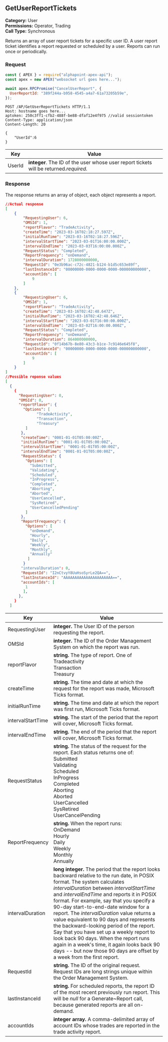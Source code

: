 ## GetUserReportTickets

**Category:** User<br />
**Permissions:** Operator, Trading<br />
**Call Type:** Synchronous

Returns an array of user report tickets for a specific user ID. A user report ticket identifies a report requested or scheduled by a user. Reports can run once or periodically.

### Request

```javascript
const { APEX } = require("alphapoint-apex-api");
const apex = new APEX("websocket url goes here...");

await apex.RPCPromise("CancelUserReport", {
  UserReportId: "389f244a-b958-4545-a4a7-61a73205b59e",
});
```

```http
POST /AP/GetUserReportTickets HTTP/1.1
Host: hostname goes here...
aptoken: 250c3ff1-cfb2-488f-be88-dfaf12e4f975 //valid sessiontoken
Content-Type: application/json
Content-Length: 20

{
    "UserId":6
}
```

| Key    | Value                                                                                  |
| ------ | -------------------------------------------------------------------------------------- |
| UserId | **integer**. The ID of the user whose user report tickets will be returned._required._ |

### Response

The response returns an array of object, each object represents a report.

```json
//Actual response
[
    {
        "RequestingUser": 6,
        "OMSId": 1,
        "reportFlavor": "TradeActivity",
        "createTime": "2023-03-16T02:18:27.597Z",
        "initialRunTime": "2023-03-16T02:18:27.596Z",
        "intervalStartTime": "2023-03-01T16:00:00.000Z",
        "intervalEndTime": "2023-03-03T16:00:00.000Z",
        "RequestStatus": "Completed",
        "ReportFrequency": "onDemand",
        "intervalDuration": 1728000000000,
        "RequestId": "0e3b96ac-c72c-4821-b124-b1d5c653e89f",
        "lastInstanceId": "00000000-0000-0000-0000-000000000000",
        "accountIds": [
            9
        ]
    },
    {
        "RequestingUser": 6,
        "OMSId": 1,
        "reportFlavor": "TradeActivity",
        "createTime": "2023-03-16T02:42:48.647Z",
        "initialRunTime": "2023-03-16T02:42:48.646Z",
        "intervalStartTime": "2023-03-01T16:00:00.000Z",
        "intervalEndTime": "2023-03-02T16:00:00.000Z",
        "RequestStatus": "Completed",
        "ReportFrequency": "onDemand",
        "intervalDuration": 864000000000,
        "RequestId": "0f14b67b-8e80-43c3-b1ce-7c9146e645f8",
        "lastInstanceId": "00000000-0000-0000-0000-000000000000",
        "accountIds": [
            9
        ]
    }
]
//Possible reponse values
[
  {
    {
      "RequestingUser": 0,
      "OMSId": 0,
      "reportFlavor": {
        "Options": [
              "TradeActivity",
              "Transaction",
              "Treasury"
         ]
       },
       "createTime": "0001-01-01T05:00:00Z",
       "initialRunTime": "0001-01-01T05:00:00Z",
       "intervalStartTime": "0001-01-01T05:00:00Z",
       "intervalEndTime": "0001-01-01T05:00:00Z",
       "RequestStatus": {
         "Options": [
           "Submitted",
           "Validating",
           "Scheduled",
           "InProgress",
           "Completed",
           "Aborting",
           "Aborted",
           "UserCancelled",
           "SysRetired",
           "UserCancelledPending"
         ]
       },
       "ReportFrequency": {
         "Options": [
           "onDemand",
           "Hourly",
           "Daily",
           "Weekly",
           "Monthly",
           "Annually"
          ]
        }
       "intervalDuration": 0,
       "RequestId": "I2nCtvyY8UuHsoSyrLe2QA==",
       "lastInstanceId": "AAAAAAAAAAAAAAAAAAAAAA==",
       "accountIds": [
         1
        ],
      },
    }
  ]
```

| Key               | Value                                                                                                                                                                                                                                                                                                                                                                                                                                                                                                                                                                                                                                                         |
| ----------------- | ------------------------------------------------------------------------------------------------------------------------------------------------------------------------------------------------------------------------------------------------------------------------------------------------------------------------------------------------------------------------------------------------------------------------------------------------------------------------------------------------------------------------------------------------------------------------------------------------------------------------------------------------------------- |
| RequestingUser    | **integer.** The User ID of the person requesting the report.                                                                                                                                                                                                                                                                                                                                                                                                                                                                                                                                                                                                 |
| OMSId             | **integer.** The ID of the Order Management System on which the report was run.                                                                                                                                                                                                                                                                                                                                                                                                                                                                                                                                                                               |
| reportFlavor      | **string.** The type of report. One of<br />Tradeactivity<br />Transaction<br />Treasury                                                                                                                                                                                                                                                                                                                                                                                                                                                                                                                                                                      |
| createTime        | **string.** The time and date at which the request for the report was made, Microsoft Ticks format.                                                                                                                                                                                                                                                                                                                                                                                                                                                                                                                                                           |
| initialRunTime    | **string.** The time and date at which the report was first run, Microsoft Ticks format.                                                                                                                                                                                                                                                                                                                                                                                                                                                                                                                                                                      |
| intervalStartTime | **string.** The start of the period that the report will cover, Microsoft Ticks format.                                                                                                                                                                                                                                                                                                                                                                                                                                                                                                                                                                       |
| intervalEndTime   | **string.** The end of the period that the report will cover, Microsoft Ticks format.                                                                                                                                                                                                                                                                                                                                                                                                                                                                                                                                                                         |
| RequestStatus     | **string.** The status of the request for the report. Each status returns one of:<br />Submitted<br />Validating<br />Scheduled<br />InProgress<br />Completed<br />Aborting<br />Aborted<br />UserCancelled<br />SysRetired<br />UserCancelPending                                                                                                                                                                                                                                                                                                                                                                                                           |
| ReportFrequency   | **string.** When the report runs:<br />OnDemand<br />Hourly<br />Daily<br />Weekly<br />Monthly<br />Annually                                                                                                                                                                                                                                                                                                                                                                                                                                                                                                                                                 |
| intervalDuration  | **long integer.** The period that the report looks backward relative to the run date, in POSIX format. The system calculates _intervalDuration_ between _intervalStartTime_ and _intervalEndTime_ and reports it in POSIX format. For example, say that you specify a 90-day start-to-end-date window for a report. The _intervalDuration_ value returns a value equivalent to 90 days and represents the backward-looking period of the report. Say that you have set up a weekly report to look back 90 days. When the report runs again in a week's time, it again looks back 90 days -- but now those 90 days are offset by a week from the first report. |
| RequestId         | **string.** The ID of the original request. Request IDs are long strings unique within the Order Management System.                                                                                                                                                                                                                                                                                                                                                                                                                                                                                                                                           |
| lastInstanceId    | **string.** For scheduled reports, the report ID of the most recent previously run report. This will be _null_ for a Generate~Report call, because generated reports are all on-demand.                                                                                                                                                                                                                                                                                                                                                                                                                                                                       |
| accountIds        | **integer array.** A comma-delimited array of account IDs whose trades are reported in the trade activity report.                                                                                                                                                                                                                                                                                                                                                                                                                                                                                                                                             |
